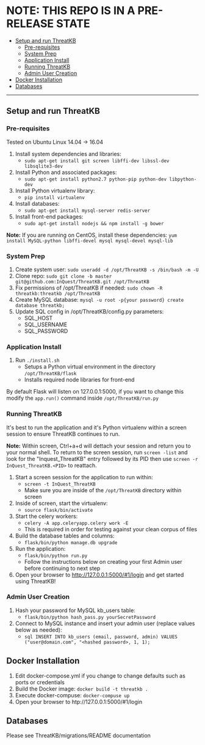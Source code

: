 # NOTE: THIS REPO IS IN A PRE-RELEASE STATE

  * [Setup and run ThreatKB](#setup-and-run-threatkb)
    + [Pre-requisites](#pre-requisites)
    + [System Prep](#system-prep)
    + [Application Install](#application-install)
    + [Running ThreatKB](#running-threatkb)
    + [Admin User Creation](#admin-user-creation)
  * [Docker Installation](#docker-installation)
  * [Databases](#databases)
  
  ---  

## Setup and run ThreatKB
### Pre-requisites
Tested on Ubuntu Linux 14.04 -> 16.04

1. Install system dependencies and libraries:
    - `sudo apt-get install git screen libffi-dev libssl-dev libsqlite3-dev`
2. Install Python and associated packages:
    - `sudo apt-get install python2.7 python-pip python-dev libpython-dev`
3. Install Python virtualenv library:
    - `pip install virtualenv`
3. Install databases:
    - `sudo apt-get install mysql-server redis-server`
4. Install front-end packages:
    - `sudo apt-get install nodejs && npm install -g bower`

**Note:** If you are running on CentOS, install these dependencies:
`yum install MySQL-python libffi-devel mysql mysql-devel mysql-lib`

### System Prep  
1. Create system user: `sudo useradd -d /opt/ThreatKB -s /bin/bash -m -U`
2. Clone repo: `sudo git clone -b master git@github.com:InQuest/ThreatKB.git /opt/ThreatKB`
3. Fix permissions of /opt/ThreatKB if needed: `sudo chown -R threatkb:threatkb /opt/ThreatKB`
4. Create MySQL database: `mysql -u root -p{your password} create database threatkb;`
5. Update SQL config in /opt/ThreatKB/config.py parameters:
    - SQL_HOST
    - SQL_USERNAME
    - SQL_PASSWORD

### Application Install 
1. Run `./install.sh`
    - Setups a Python virtual environment in the directory `/opt/ThreatKB/flask`
    - Installs required node libraries for front-end

By default Flask will listen on 127.0.0.1:5000, if you want to change this modify the `app.run()` command inside `/opt/ThreatKB/run.py`

### Running ThreatKB  
It's best to run the application and it's Python virtualenv within a screen session to ensure ThreatKB continues to run.
  
**Note:** Within screen, Ctrl+a+d will dettach your session and return you to your normal shell. To return to the  screen session, run `screen -list` and look for the "Inquest_ThreatKB" entry followed by its PID then use `screen -r InQuest_ThreatKB.<PID>` to reattach.
  
1. Start a screen session for the application to run within:
    - `screen -t InQuest_ThreatKB`
    - Make sure you are inside of the `/opt/ThreatKB` directory within screen
2. Inside of screen, start the virtualenv:
    - `source flask/bin/activate`
3. Start the celery workers:
    - `celery -A app.celeryapp.celery work -E`
    - This is required in order for testing against your clean corpus of files
4. Build the database tables and columns:
    - `flask/bin/python manage.db upgrade`
4. Run the application:
    - `flask/bin/python run.py`
    - Follow the instructions below on creating your first Admin user before continuing to next step
5. Open your browser to http://127.0.0.1:5000/#1/login and get started using ThreatKB!


### Admin User Creation
1. Hash your password for MySQL kb_users table:
    - `flask/bin/python hash_pass.py yourSecretPassword`
2. Connect to MySQL instance and insert your admin user (replace values below as needed):
    - `sql INSERT INTO kb_users (email, password, admin) VALUES ("user@domain.com", "<hashed password>, 1, 1);`


## Docker Installation  
1. Edit docker-compose.yml if you change to change defaults such as ports or credentials
2. Build the Docker image: `docker build -t threatkb .`
3. Execute docker-compuse: `docker-compuse up`
4. Open your browser to htp://127.0.0.1:5000/#1/login

## Databases  
Please see ThreatKB/migrations/README documentation


